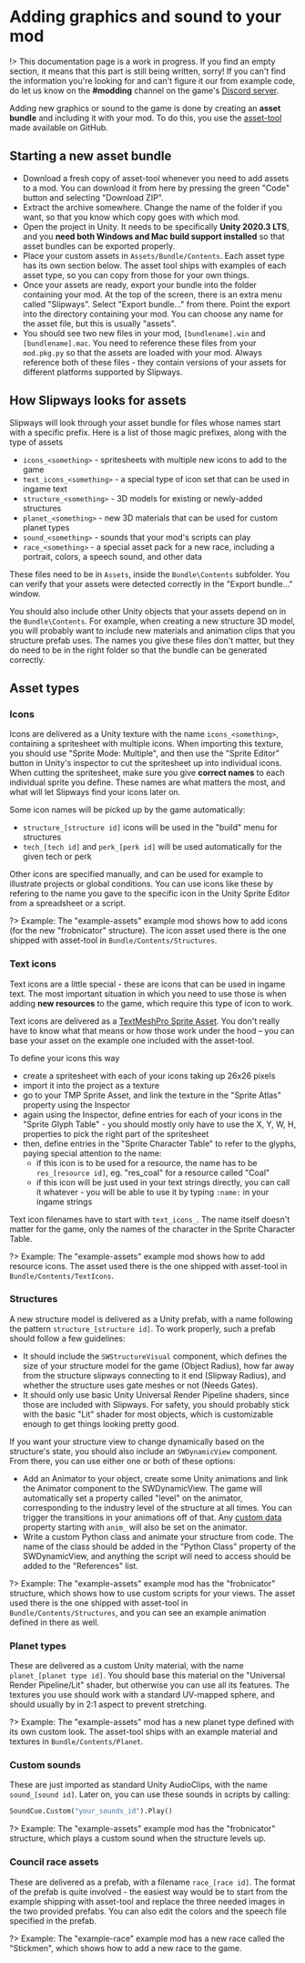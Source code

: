# Adding graphics and sound to your mod

!> This documentation page is a work in progress. If you find an empty section, it means that this part is still being written, sorry! If you can't find the information you're looking for and can't figure it our from example code, do let us know on the **#modding** channel on the game's [Discord server](https://discord.gg/qD97EDu).

Adding new graphics or sound to the game is done by creating an **asset bundle** and including it with your mod. To do this, you use the [asset-tool](https://github.com/slipways-game/asset-tool) made available on GitHub.

## Starting a new asset bundle

* Download a fresh copy of asset-tool whenever you need to add assets to a mod. You can download it from here by pressing the green "Code" button and selecting "Download ZIP".
* Extract the archive somewhere. Change the name of the folder if you want, so that you know which copy goes with which mod.
* Open the project in Unity. It needs to be specifically **Unity 2020.3 LTS**, and you **need both Windows and Mac build support installed** so that asset bundles can be exported properly.
* Place your custom assets in `Assets/Bundle/Contents`. Each asset type has its own section below. The asset tool ships with examples of each asset type, so you can copy from those for your own things.
* Once your assets are ready, export your bundle into the folder containing your mod. At the top of the screen, there is an extra menu called "Slipways". Select "Export bundle..." from there. Point the export into the directory containing your mod. You can choose any name for the asset file, but this is usually "assets".
* You should see two new files in your mod, `[bundlename].win` and `[bundlename].mac`. You need to reference these files from your `mod.pkg.py` so that the assets are loaded with your mod. Always reference both of these files - they contain versions of your assets for different platforms supported by Slipways.

## How Slipways looks for assets

Slipways will look through your asset bundle for files whose names start with a specific prefix. Here is a list of those magic prefixes, along with the type of assets

* `icons_<something>` - spritesheets with multiple new icons to add to the game
* `text_icons_<something>` - a special type of icon set that can be used in ingame text
* `structure_<something>` - 3D models for existing or newly-added structures
* `planet_<something>` - new 3D materials that can be used for custom planet types
* `sound_<something>` - sounds that your mod's scripts can play
* `race_<something>` - a special asset pack for a new race, including a portrait, colors, a speech sound, and other data

These files need to be in `Assets`, inside the `Bundle\Contents` subfolder. You can verify that your assets were detected correctly in the "Export bundle..." window.

You should also include other Unity objects that your assets depend on in the `Bundle\Contents`. For example, when creating a new structure 3D model, you will probably want to include new materials and animation clips that you structure prefab uses. The names you give these files don't matter, but they do need to be in the right folder so that the bundle can be generated correctly.

## Asset types

### Icons

Icons are delivered as a Unity texture with the name `icons_<something>`, containing a spritesheet with multiple icons. When importing this texture, you should use "Sprite Mode: Multiple", and then use the "Sprite Editor" button in Unity's inspector to cut the spritesheet up into individual icons. When cutting the spritesheet, make sure you give **correct names** to each individual sprite you define. These names are what matters the most, and what will let Slipways find your icons later on.

Some icon names will be picked up by the game automatically:
* `structure_[structure id]` icons will be used in the "build" menu for structures
* `tech_[tech id]` and `perk_[perk id]` will be used automatically for the given tech or perk

Other icons are specified manually, and can be used for example to illustrate projects or global conditions. You can use icons like these by refering to the name you gave to the specific icon in the Unity Sprite Editor from a spreadsheet or a script.

?> Example: The "example-assets" example mod shows how to add icons (for the new "frobnicator" structure). The icon asset used there is the one shipped with asset-tool in `Bundle/Contents/Structures`.

### Text icons

Text icons are a little special - these are icons that can be used in ingame text. The most important situation in which you need to use those is when adding **new resources** to the game, which require this type of icon to work.

Text icons are delivered as a [TextMeshPro Sprite Asset](http://digitalnativestudios.com/textmeshpro/docs/sprites/). You don't really have to know what that means or how those work under the hood &ndash; you can base your asset on the example one included with the asset-tool.

To define your icons this way
* create a spritesheet with each of your icons taking up 26x26 pixels
* import it into the project as a texture
* go to your TMP Sprite Asset, and link the texture in the "Sprite Atlas" property using the Inspector
* again using the Inspector, define entries for each of your icons in the "Sprite Glyph Table" - you should mostly only have to use the X, Y, W, H, properties to pick the right part of the spritesheet
* then, define entries in the "Sprite Character Table" to refer to the glyphs, paying special attention to the name:
    * if this icon is to be used for a resource, the name has to be `res_[resource id]`, eg. "res_coal" for a resource called "Coal"
    * if this icon will be just used in your text strings directly, you can call it whatever - you will be able to use it by typing `:name:` in your ingame strings

Text icon filenames have to start with `text_icons_`. The name itself doesn't matter for the game, only the names of the character in the Sprite Character Table.

?> Example: The "example-assets" example mod shows how to add resource icons. The asset used there is the one shipped with asset-tool in `Bundle/Contents/TextIcons`.

### Structures

A new structure model is delivered as a Unity prefab, with a name following the pattern `structure_[structure id]`. To work properly, such a prefab should follow a few guidelines:

* It should include the `SWStructureVisual` component, which defines the size of your structure model for the game (Object Radius), how far away from the structure slipways connecting to it end (Slipway Radius), and whether the structure uses gate meshes or not (Needs Gates).
* It should only use basic Unity Universal Render Pipeline shaders, since those are included with Slipways. For safety, you should probably stick with the basic "Lit" shader for most objects, which is customizable enough to get things looking pretty good.

If you want your structure view to change dynamically based on the structure's state, you should also include an `SWDynamicView` component. From there, you can use either one or both of these options:

* Add an Animator to your object, create some Unity animations and link the Animator component to the SWDynamicView. The game will automatically set a property called "level" on the animator, corresponding to the industry level of the structure at all times. You can trigger the transitions in your animations off of that. Any [custom data](creating/code.md#custom-data) property starting with `anim_` will also be set on the animator.
* Write a custom Python class and animate your structure from code. The name of the class should be added in the "Python Class" property of the SWDynamicView, and anything the script will need to access should be added to the "References" list.

?> Example: The "example-assets" example mod has the "frobnicator" structure, which shows how to use custom scripts for your views. The asset used there is the one shipped with asset-tool in `Bundle/Contents/Structures`, and you can see an example animation defined in there as well.

### Planet types

These are delivered as a custom Unity material, with the name `planet_[planet type id]`. You should base this material on the "Universal Render Pipeline/Lit" shader, but otherwise you can use all its features. The textures you use should work with a standard UV-mapped sphere, and should usually by in 2:1 aspect to prevent stretching.

?> Example: The "example-assets" mod has a new planet type defined with its own custom look. The asset-tool ships with an example material and textures in `Bundle/Contents/Planet`.

### Custom sounds

These are just imported as standard Unity AudioClips, with the name `sound_[sound id]`. Later on, you can use these sounds in scripts by calling:

```py
SoundCue.Custom("your_sounds_id").Play()
```

?> Example: The "example-assets" example mod has the "frobnicator" structure, which plays a custom sound when the structure levels up.

### Council race assets

These are delivered as a prefab, with a filename `race_[race id]`. The format of the prefab is quite involved - the easiest way would be to start from the example shipping with asset-tool and replace the three needed images in the two provided prefabs. You can also edit the colors and the speech file specified in the prefab.

?> Example: The "example-race" example mod has a new race called the "Stickmen", which shows how to add a new race to the game.
